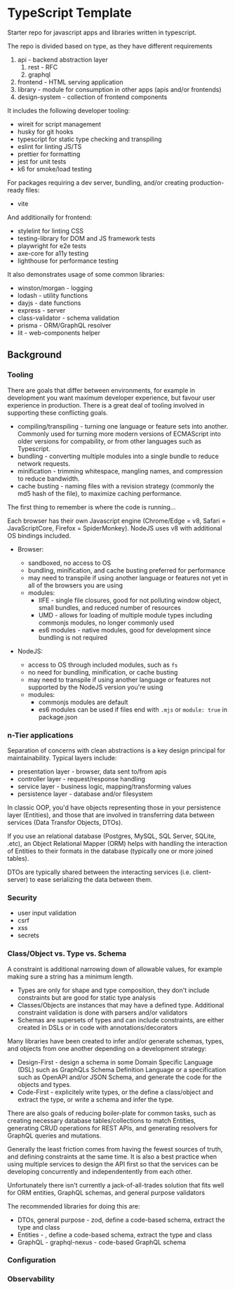 # TypeScript Template

Starter repo for javascript apps and libraries written in typescript.

The repo is divided based on type, as they have different requirements

1. api - backend abstraction layer
   1. rest - RFC
   2. graphql
2. frontend - HTML serving application
3. library - module for consumption in other apps (apis and/or frontends)
4. design-system - collection of frontend components

It includes the following developer tooling:

- wireit for script management
- husky for git hooks
- typescript for static type checking and transpiling
- eslint for linting JS/TS
- prettier for formatting
- jest for unit tests
- k6 for smoke/load testing

For packages requiring a dev server, bundling, and/or creating production-ready files:

- vite

And additionally for frontend:

- stylelint for linting CSS
- testing-library for DOM and JS framework tests
- playwright for e2e tests
- axe-core for a11y testing
- lighthouse for performance testing

It also demonstrates usage of some common libraries:

- winston/morgan - logging
- lodash - utility functions
- dayjs - date functions
- express - server
- class-validator - schema validation
- prisma - ORM/GraphQL resolver
- lit - web-components helper

## Background

### Tooling

There are goals that differ between environments, for example in development you want maximum developer experience, but favour user experience in production. There is a great deal of tooling involved in supporting these conflicting goals.

- compiling/transpiling - turning one language or feature sets into another. Commonly used for turning more modern versions of ECMAScript into older versions for compability, or from other languages such as Typescript.
- bundling - converting multiple modules into a single bundle to reduce network requests.
- minification - trimming whitespace, mangling names, and compression to reduce bandwidth.
- cache busting - naming files with a revision strategy (commonly the md5 hash of the file), to maximize caching performance.

The first thing to remember is where the code is running...

Each browser has their own Javascript engine (Chrome/Edge = v8, Safari = JavaScriptCore, Firefox = SpiderMonkey). NodeJS uses v8 with additional OS bindings included.

- Browser:

  - sandboxed, no access to OS
  - bundling, minification, and cache busting preferred for performance
  - may need to transpile if using another language or features not yet in all of the browsers you are using
  - modules:
    - IIFE - single file closures, good for not polluting window object, small bundles, and reduced number of resources
    - UMD - allows for loading of multiple module types including commonjs modules, no longer commonly used
    - es6 modules - native modules, good for development since bundling is not required

- NodeJS:
  - access to OS through included modules, such as `fs`
  - no need for bundling, minification, or cache busting
  - may need to transpile if using another language or features not supported by the NodeJS version you're using
  - modules:
    - commonjs modules are default
    - es6 modules can be used if files end with `.mjs` or `module: true` in package.json

### n-Tier applications

Separation of concerns with clean abstractions is a key design principal for maintainability. Typical layers include:

- presentation layer - browser, data sent to/from apis
- controller layer - request/response handling
- service layer - business logic, mapping/transforming values
- persistence layer - database and/or filesystem

In classic OOP, you'd have objects representing those in your persistence layer (Entities), and those that are involved in transferring data between services (Data Transfor Objects, DTOs).

If you use an relational database (Postgres, MySQL, SQL Server, SQLite, .etc), an Object Relational Mapper (ORM) helps with handling the interaction of Entities to their formats in the database (typically one or more joined tables).

DTOs are typically shared between the interacting services (i.e. client-server) to ease serializing the data between them.

### Security

- user input validation
- csrf
- xss
- secrets

### Class/Object vs. Type vs. Schema

A constraint is additional narrowing down of allowable values, for example making sure a string has a minimum length.

- Types are only for shape and type composition, they don't include constraints but are good for static type analysis
- Classes/Objects are instances that may have a defined type. Additional constraint validation is done with parsers and/or validators
- Schemas are supersets of types and can include constraints, are either created in DSLs or in code with annotations/decorators

Many libraries have been created to infer and/or generate schemas, types, and objects from one another depending on a development strategy:

- Design-First - design a schema in some Domain Specific Language (DSL) such as GraphQLs Schema Definition Language or a specification such as OpenAPI and/or JSON Schema, and generate the code for the objects and types.
- Code-First - explicitely write types, or the define a class/object and extract the type, or write a schema and infer the type.

There are also goals of reducing boiler-plate for common tasks, such as creating necessary database tables/collections to match Entities, generating CRUD operations for REST APIs, and generating resolvers for GraphQL queries and mutations.

Generally the least friction comes from having the fewest sources of truth, and defining constraints at the same time. It is also a best practice when using multiple services to design the API first so that the services can be developing concurrently and independentently from each other.

Unfortunately there isn't currently a jack-of-all-trades solution that fits well for ORM entities, GraphQL schemas, and general purpose validators

The recommended libraries for doing this are:

- DTOs, general purpose - zod, define a code-based schema, extract the type and class
- Entities - , define a code-based schema, extract the type and class
- GraphQL - graphql-nexus - code-based GraphQL schema

### Configuration

### Observability
